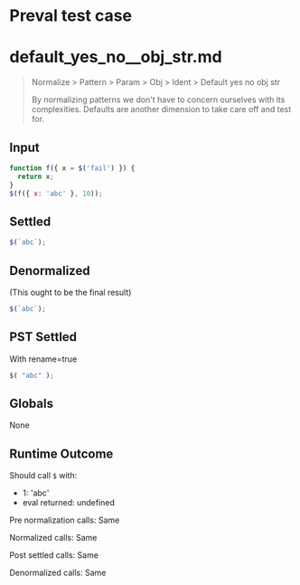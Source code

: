 # Preval test case

# default_yes_no__obj_str.md

> Normalize > Pattern > Param > Obj > Ident > Default yes no  obj str
>
> By normalizing patterns we don't have to concern ourselves with its complexities. Defaults are another dimension to take care off and test for.

## Input

`````js filename=intro
function f({ x = $('fail') }) {
  return x;
}
$(f({ x: 'abc' }, 10));
`````


## Settled


`````js filename=intro
$(`abc`);
`````


## Denormalized
(This ought to be the final result)

`````js filename=intro
$(`abc`);
`````


## PST Settled
With rename=true

`````js filename=intro
$( "abc" );
`````


## Globals


None


## Runtime Outcome


Should call `$` with:
 - 1: 'abc'
 - eval returned: undefined

Pre normalization calls: Same

Normalized calls: Same

Post settled calls: Same

Denormalized calls: Same
